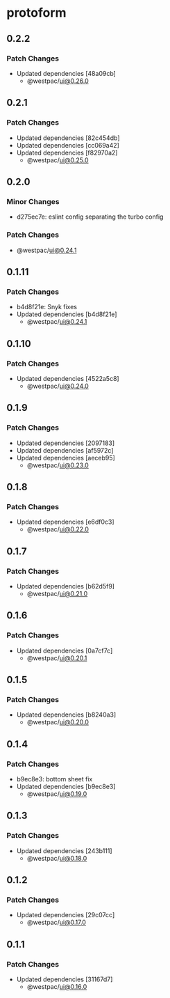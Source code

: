 # protoform

## 0.2.2

### Patch Changes

- Updated dependencies [48a09cb]
  - @westpac/ui@0.26.0

## 0.2.1

### Patch Changes

- Updated dependencies [82c454db]
- Updated dependencies [cc069a42]
- Updated dependencies [f82970a2]
  - @westpac/ui@0.25.0

## 0.2.0

### Minor Changes

- d275ec7e: eslint config separating the turbo config

### Patch Changes

- @westpac/ui@0.24.1

## 0.1.11

### Patch Changes

- b4d8f21e: Snyk fixes
- Updated dependencies [b4d8f21e]
  - @westpac/ui@0.24.1

## 0.1.10

### Patch Changes

- Updated dependencies [4522a5c8]
  - @westpac/ui@0.24.0

## 0.1.9

### Patch Changes

- Updated dependencies [2097183]
- Updated dependencies [af5972c]
- Updated dependencies [aeceb95]
  - @westpac/ui@0.23.0

## 0.1.8

### Patch Changes

- Updated dependencies [e6df0c3]
  - @westpac/ui@0.22.0

## 0.1.7

### Patch Changes

- Updated dependencies [b62d5f9]
  - @westpac/ui@0.21.0

## 0.1.6

### Patch Changes

- Updated dependencies [0a7cf7c]
  - @westpac/ui@0.20.1

## 0.1.5

### Patch Changes

- Updated dependencies [b8240a3]
  - @westpac/ui@0.20.0

## 0.1.4

### Patch Changes

- b9ec8e3: bottom sheet fix
- Updated dependencies [b9ec8e3]
  - @westpac/ui@0.19.0

## 0.1.3

### Patch Changes

- Updated dependencies [243b111]
  - @westpac/ui@0.18.0

## 0.1.2

### Patch Changes

- Updated dependencies [29c07cc]
  - @westpac/ui@0.17.0

## 0.1.1

### Patch Changes

- Updated dependencies [31167d7]
  - @westpac/ui@0.16.0

